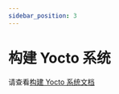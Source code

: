 ```yaml
---
sidebar_position: 3
---
```


# 构建 Yocto 系统

请查看[构建 Yocto 系统文档](https://gitlab.com/mediatek-iot-yocto/docs/-/blob/main/README)
